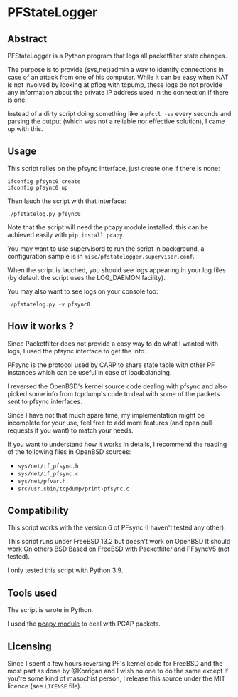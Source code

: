 PFStateLogger
=============

Abstract
--------

PFStateLogger is a Python program that logs all packetfilter state
changes. 

The purpose is to provide {sys,net}admin a way to identify connections
in case of an attack from one of his computer. While it can be easy
when NAT is not involved by looking at pflog with tcpump, these logs do
not provide any information about the private IP address used in the
connection if there is one.

Instead of a dirty script doing something like a `pfctl -sa` every
seconds and parsing the output (which was not a reliable nor effective
solution), I came up with this.


Usage
-----

This script relies on the pfsync interface, just create one if there is
none:

```console
ifconfig pfsync0 create
ifconfig pfsync0 up
```

Then lauch the script with that interface:

```console
./pfstatelog.py pfsync0
```

Note that the script will need the pcapy module installed, this can be
achieved easily with `pip install pcapy`. 

You may want to use supervisord to run the script in background, a
configuration sample is in `misc/pfstatelogger.supervisor.conf`. 

When the script is lauched, you should see logs appearing in your
log files (by default the script uses the LOG_DAEMON facility). 

You may also want to see logs on your console too:

```console
./pfstatelog.py -v pfsync0
```


How it works ?
--------------

Since Packetfilter does not provide a easy way to do what I wanted with
logs, I used the pfsync interface to get the info.

PFsync is the protocol used by CARP to share state table with other
PF instances which can be useful in case of loadbalancing. 

I reversed the OpenBSD's kernel source code dealing with pfsync and also
picked some info from tcpdump's code to deal with some of the packets
sent to pfsync interfaces. 

Since I have not that much spare time, my implementation might be
incomplete for your use, feel free to add more features (and open
pull requests if you want) to match your needs.

If you want to understand how it works in details, I recommend the
reading of the following files in OpenBSD sources:

- `sys/net/if_pfsync.h`
- `sys/net/if_pfsync.c`
- `sys/net/pfvar.h`
- `src/usr.sbin/tcpdump/print-pfsync.c`


Compatibility
-------------

This script works with the version 6 of PFsync (I haven't tested any
other). 

This script runs under FreeBSD 13.2 but doesn't work on OpenBSD
It should work On others BSD Based on FreeBSD with Packetfilter and PFsyncV5 (not tested). 

I only tested this script with Python 3.9.


Tools used
----------

The script is wrote in Python. 

I used the [pcapy module](https://github.com/stamparm/pcapy-ng)
to deal with PCAP packets.


Licensing
---------

Since I spent a few hours reversing PF's kernel code for FreeBSD and the most part as done by @Korrigan and I wish no one
to do the same except if you're some kind of masochist person, I release
this source under the MIT licence (see `LICENSE` file).

